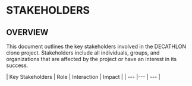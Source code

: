 # STAKEHOLDERS 
## OVERVIEW
This document outlines the key stakeholders involved in the DECATHLON clone project. Stakeholders include all individuals, groups, and organizations that are affected by the project or have an interest in its success.

| Key Stakeholders | Role | Interaction | Impact |
| --- |--- | --- |
